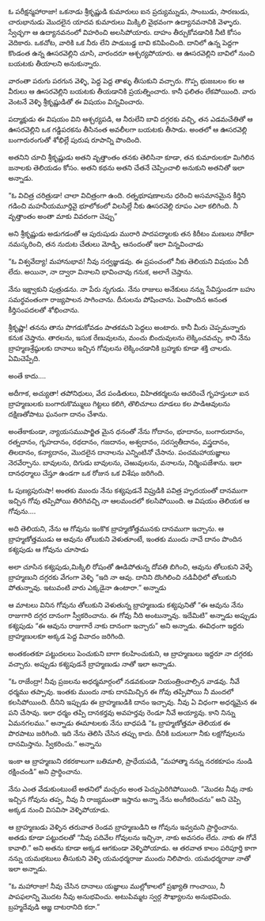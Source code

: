 ﻿ఓ పరీక్షన్మహారాజా! ఒకనాడు శ్రీకృష్ణుడి కుమారులు ఐన ప్రద్యుమ్నుడు, సాంబుడు, సారణుడు, చారుభానుడు మొదలైన యాదవ కుమారులు మిక్కిలి వైభవంగా ఉద్యానవనానికి వెళ్ళారు. స్వేచ్ఛగా ఆ ఉద్యానవనంలో విహరించి అలసిపోయారు. దాహం తీర్చుకోవడానికి నీటి కోసం వెదికారు. ఒకచోట, వారికి ఒక నీరు లేని పాడుబడ్డ బావి కనిపించింది. దానిలో ఉన్న పెద్దగా కొండంత ఉన్న ఊసరవెల్లిని చూసి, వారందరూ ఆశ్చర్యపోయారు. ఆ ఊసరవెల్లిని బావిలో నుంచి బయటకు తీయాలని అనుకున్నారు. 

వారంతా పరుగు పరగున వెళ్ళి, పెద్ద పెద్ద తాళ్ళు తీసుకుని వచ్చారు. గొప్ప భుజబలం కల ఆ వీరులు ఆ ఊసరవెల్లిని బయటకు తీయడానికి ప్రయత్నించారు. కానీ ఫలితం లేకపోయింది. వారు వెంటనే వెళ్ళి శ్రీకృష్ణుడితో ఈ విషయం విన్నవించారు. 

పద్మాక్షుడు ఈ విషయం విని ఆశ్చర్యపడి, ఆ నీరులేని బావి దగ్గరకు వచ్చి, తన ఎడమచేతితో ఆ ఊసరవెల్లిని ఒక గడ్డిపరకను తీసినంత అవలీలగా బయటకు తీసాడు. అంతలో ఆ ఊసరవెల్లి బంగారురంగుతో శోభిల్లే పురుష రూపాన్ని పొందింది. 

అతనిని చూచి శ్రీకృష్ణుడు అతని వృత్తాంతం తనకు తెలిసినా కూడా, తన కుమారులకూ మిగిలిన జనాలకు తెలియడం కోసం. అతని కథను అతని చేతనే చెప్పించాలి అనుకుని అతనితో ఇలా అన్నాడు. 

“ఓ విచిత్ర చరిత్రుడా! చాలా విచిత్రంగా ఉంది. రత్నభూషణాలను ధరించి అసమానమైన కీర్తిని గడించి మహనీయమూర్తివై భూలోకంలో విలసిల్లే నీకు ఊసరవెల్లి రూపం ఎలా కలిగింది. నీ వృత్తాంతం అంతా మాకు వివరంగా చెప్పు” 

అని శ్రీకృష్ణుడు అడుగడంతో ఆ పురుషుడు మురారి పాదపద్మాలకు తన కిరీటం మణులు సోకేలా నమస్కరించి, తన నుదుట చేతులు మోడ్చి, ఆనందంతో ఇలా విన్నవించాడు 

“ఓ విశ్వవేద్యా! మహానుభావ! నీవు సర్వజ్ఞుడవు. ఈ ప్రపంచంలో నీకు తెలియని విషయం ఏదీ లేదు. అయినా, నా ద్వారా వినాలని భావించావు గనుక, అలాగే చెప్తాను. 

నేను ఇక్ష్వాకుని పుత్రుడను. నా పేరు నృగుడు. నేను రాజులు అనేకులు నన్ను సేవిస్తుండగా బహు సమర్థవంతంగా రాజ్యపాలన సాగించాను. దీనులను పోషించాను. పెంపొందిన అనంత కీర్తిసంపదలతో శోభించాను. 

శ్రీకృష్ణా! తనను తాను పొగడుకోవడం పాతకమని పెద్దలు అంటారు. కానీ మీరు చెప్పమన్నారు కనుక చెప్తాను. తారలను, ఇసుక రేణువులను, మంచు బిందువులను లెక్కించవచ్చు. కాని నేను బ్రాహ్మణశ్రేష్ఠులకు దానాలు ఇచ్చిన గోవులను లెక్కించడానికి బ్రహ్మకు కూడా శక్తి చాలదు. ఏమిచెప్పేది. 

అంతే కాదు.... 

అదీగాక, అచ్యుతా! తపోనిధులు, వేద పండితులు, విహితకర్మలను ఆచరించే గృహస్తులూ ఐన బ్రాహ్మణులకు బంగారుకొమ్ములు గిట్టలు కలిగి, తొలిచూలు దూడలు కల పాడిఆవులను దక్షిణతోపాటు ఘనంగా దానం చేశాను. 

అంతేకాకుండా, న్యాయసముపార్జిత మైన ధనంతో నేను గోదానం, భూదానం, బంగారుదానం, రత్నదానం, గృహదానం, రథదానం, గజదానం, అశ్వదానం, సరస్వతీదానం, వస్త్రదానం, తిలదానం, కన్యాదానం, మొదలైన దానాలను ఎన్నింటినో చేసాను. పంచమహాయజ్ఞాలు నెరవేర్చాను. బావులను, దిగుడు బావులను, చెఱువులను, వనాలను, నిర్మింపజేశాను. ఇలా దానధర్మాలు చేస్తూ ఉండగా ఒక రోజున ఒక విశేషం జరిగింది. 

ఓ పుణ్యపురుషా! అంతకు ముందు నేను కశ్యపుడనే విప్రుడికి పవిత్ర హృదయంతో దానముగా ఇచ్చిన గోవు తప్పిపోయి తిరిగివచ్చి నా ఆలమందలో కలసిపోయింది. ఆ విషయం తెలియక ఆ గోవును.... 

అది తెలియని, నేను ఆ గోవును ఇంకొక బ్రాహ్మణోత్తమునకు దానముగా ఇచ్చాను. ఆ బ్రాహ్మణోత్తముడు ఆ ఆవును తోలుకుని వెళుతూంటే, ఇంతకు ముందు నాచే దానం పొందిన కశ్యపుడు ఆ గోవును చూసాడు 

అలా చూసిన కశ్యపుడు,మిక్కిలి రోషంతో ఊడిపోతున్న దోవతి బిగించి, ఆవును తోలుకుని వెళ్ళే బ్రాహ్మణుని దగ్గరకు వేగంగా వెళ్ళి “ఇది నా ఆవు. దానిని దొంగిలించి నడివీధిలో తోలుకుని పోతున్నావు. ఇటువంటి వారు ఎక్కడైనా ఉంటారా.” అన్నాడు 

ఆ మాటలు వినిన గోవును తోలుకుని వెళుతున్న బ్రాహ్మణుడు కశ్యపునితో “ఈ ఆవును నేను రాజుగారి దగ్గర దానంగా స్వీకరించాను. ఈ గోవు నీది అంటున్నావు. ఇదేమిటి” అన్నాడు అప్పుడు కశ్యపుడు “ఈ ఆవును రాజుగారే నాకు దానంగా ఇచ్చారు” అని అన్నాడు. ఈవిధంగా ఇద్దరు బ్రాహ్మణులకూ అక్కడ పెద్ద వివాదం జరిగింది. 

అంతకంతకూ పట్టుదలలు పెంచుకుని బాగా కలహించుకుని, ఆ బ్రాహ్మణులు ఇద్దరూ నా దగ్గరకు వచ్చారు. అప్పుడు కశ్యపుడనే బ్రాహ్మణుడు నాతో ఇలా అన్నాడు. 

“ఓ రాజేంద్రా! నీవు ప్రజలను అధర్మమార్గంలో నడవకుండా నియంత్రించాల్సిన వాడవు. నీవే ధర్మము తప్పావు. ఇంతకు ముందు నాకు దానమిచ్చిన ఈ గోవు తప్పిపోయి నీ మందలో కలసిపోయింది. దీనిని ఇప్పుడు ఈ బ్రాహ్మణుడికి దానం ఇచ్చావు. నీవు ఏ విధంగా అధర్మమైన ఈ పని చేసావు. ఇలా ధర్మం తప్పి దానకర్తవు అవహర్తవు రెండూ నీవే అయ్యావు. కాని నిన్ను ఏమనగలము.” అన్నాడు ఈమాటలకు నేను బాధపడి “ఓ బ్రాహ్మణోత్తమా తెలియక ఈ పొరపాటు జరిగింది. ఇది నేను తెలిసి చేసిన తప్పు కాదు. దీనికి బదులుగా నీకు లక్షగోవులను దానమిస్తాను. స్వీకరించు.” అన్నాను 

ఇంకా ఆ బ్రాహ్మణుని రకరకాలుగా బతిమాలి, ప్రాధేయపడి, “మహాత్మా నన్ను నరకకూపం నుండి రక్షించండి” అని ప్రార్థించాను. 

నేను ఎంత వేడుకుంటుంటే అతనిలో మచ్చరం అంత పెచ్చుపెరిగిపోయింది. “మొదట నీవు నాకు ఇచ్చిన గోవును తప్ప, నీవు నీ రాజ్యమంతా ఇస్తాను అన్నా నేను అంగీకరించను” అని చెప్పి అక్కడ నుంచి విసవిసా వెళ్ళిపోయాడు. 

ఆ బ్రాహ్మణుడు వెళ్ళిన తరువాత రెండవ బ్రాహ్మణుడిని ఆ గోవును ఇవ్వమని ప్రార్థించాను. అతడు కూడా పట్టుదలతో “నీవు పదివేల గోవులను ఇచ్చినా, నాకు అవసరం లేదు. నాకు ఈ గోవే కావాలి.” అని అతను కూడా అక్కడ ఆగకుండా వెళ్ళిపోయాడు. ఆ తరవాత కాలం పరిపూర్తి కాగా నన్ను యమభటులు తీసుకుని వెళ్ళి యమధర్మరాజు ముందు నిలిపారు. యమధర్మరాజు నాతో ఇలా అన్నాడు. 

“ఓ మహారాజా! నీవు చేసిన దానాలు యజ్ఞాలు ముల్లోకాలలో ప్రఖ్యాతి గాంచాయి, నీ పాపఫలాన్ని మొదట నీవు అనుభవించు. అటుపిమ్మట స్వర్గ సౌఖ్యాలను అనుభవించు. బ్రహ్మదేవుడి ఆజ్ఞ దాటరానిది కదా.” 


